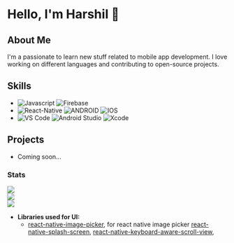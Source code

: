 # Hello, I'm Harshil 👋

## About Me

I'm a passionate to learn new stuff related to mobile app development. I love working on different languages and contributing to open-source projects.

## Skills

- ![Javascript](https://img.shields.io/badge/javascript-black.svg?style=for-the-badge&logo=javascript&logoColor=#F7DF1E) ![Firebase](https://img.shields.io/badge/firebase-%23039BE5.svg?style=for-the-badge&logo=firebase)
-  ![React-Native](https://img.shields.io/badge/react_native-black.svg?style=for-the-badge&logo=React&logoColor=61dafb) ![ANDROID](https://img.shields.io/badge/android-%2320232a.svg?style=for-the-badge&logo=android&logoColor=%a4c639) ![IOS](https://img.shields.io/badge/IOS-%2320232a.svg?style=for-the-badge&logo=apple&logoColor=white) 
- ![VS Code](https://img.shields.io/badge/visual%20studio%20code-black.svg?style=for-the-badge&logo=visualstudiocode&logoColor=137FCB)  ![Android Studio](https://img.shields.io/badge/android_studio-black.svg?style=for-the-badge&logo=androidstudio&logoColor=#3DDC84) ![Xcode](https://img.shields.io/badge/xcode-black.svg?style=for-the-badge&logo=xcode&logoColor=176DE3) 


## Projects
- Coming soon...

### Stats
![](https://github-readme-stats.vercel.app/api?username=harshilmobmaxime&theme=radical&hide_border=false&include_all_commits=true&count_private=true)<br/>
![](https://github-readme-streak-stats.herokuapp.com/?user=harshilmobmaxime&theme=radical&hide_border=false)<br/>
![](https://github-readme-stats.vercel.app/api/top-langs/?username=harshilmobmaxime&theme=radical&hide_border=false&include_all_commits=true&count_private=true&layout=compact)

- **Libraries used for UI:**
  - [react-native-image-picker](https://github.com/react-native-image-picker/react-native-image-picker), for react native image picker
  [react-native-splash-screen](https://github.com/crazycodeboy/react-native-splash-screen),
  [react-native-keyboard-aware-scroll-view](https://github.com/APSL/react-native-keyboard-aware-scroll-view),

